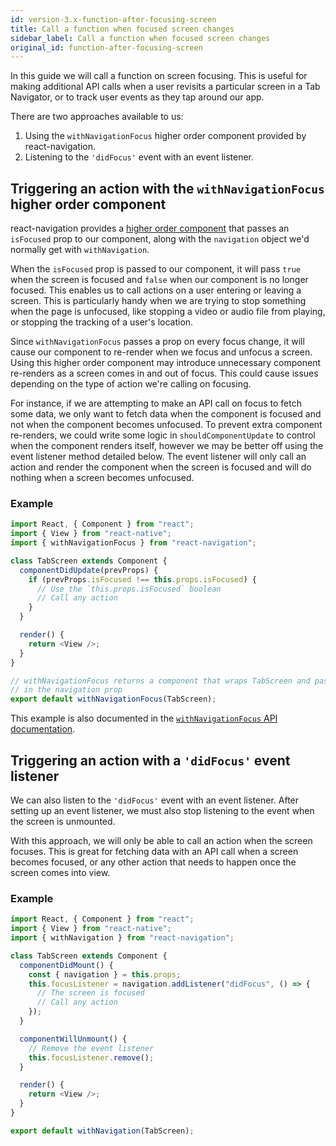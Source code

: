 ```yaml
---
id: version-3.x-function-after-focusing-screen
title: Call a function when focused screen changes
sidebar_label: Call a function when focused screen changes
original_id: function-after-focusing-screen
---
```


In this guide we will call a function on screen focusing. This is useful for making additional API calls when a user revisits a particular screen in a Tab Navigator, or to track user events as they tap around our app.

There are two approaches available to us:

1. Using the `withNavigationFocus` higher order component provided by react-navigation.
2. Listening to the `'didFocus'` event with an event listener.

## Triggering an action with the `withNavigationFocus` higher order component

react-navigation provides a [higher order component](https://reactjs.org/docs/higher-order-components.html) that passes an `isFocused` prop to our component, along with the `navigation` object we'd normally get with `withNavigation`.

When the `isFocused` prop is passed to our component, it will pass `true` when the screen is focused and `false` when our component is no longer focused. This enables us to call actions on a user entering or leaving a screen. This is particularly handy when we are trying to stop something when the page is unfocused, like stopping a video or audio file from playing, or stopping the tracking of a user's location.

Since `withNavigationFocus` passes a prop on every focus change, it will cause our component to re-render when we focus and unfocus a screen. Using this higher order component may introduce unnecessary component re-renders as a screen comes in and out of focus. This could cause issues depending on the type of action we're calling on focusing.

For instance, if we are attempting to make an API call on focus to fetch some data, we only want to fetch data when the component is focused and not when the component becomes unfocused. To prevent extra component re-renders, we could write some logic in `shouldComponentUpdate` to control when the component renders itself, however we may be better off using the event listener method detailed below. The event listener will only call an action and render the component when the screen is focused and will do nothing when a screen becomes unfocused.

### Example

```js
import React, { Component } from "react";
import { View } from "react-native";
import { withNavigationFocus } from "react-navigation";

class TabScreen extends Component {
  componentDidUpdate(prevProps) {
    if (prevProps.isFocused !== this.props.isFocused) {
      // Use the `this.props.isFocused` boolean
      // Call any action
    }
  }

  render() {
    return <View />;
  }
}

// withNavigationFocus returns a component that wraps TabScreen and passes
// in the navigation prop
export default withNavigationFocus(TabScreen);
```

This example is also documented in the <a href="/docs/en/with-navigation-focus.html">`withNavigationFocus` API documentation</a>.

## Triggering an action with a `'didFocus'` event listener

We can also listen to the `'didFocus'` event with an event listener. After setting up an event listener, we must also stop listening to the event when the screen is unmounted.

With this approach, we will only be able to call an action when the screen focuses. This is great for fetching data with an API call when a screen becomes focused, or any other action that needs to happen once the screen comes into view.

### Example

```js
import React, { Component } from "react";
import { View } from "react-native";
import { withNavigation } from "react-navigation";

class TabScreen extends Component {
  componentDidMount() {
    const { navigation } = this.props;
    this.focusListener = navigation.addListener("didFocus", () => {
      // The screen is focused
      // Call any action
    });
  }

  componentWillUnmount() {
    // Remove the event listener
    this.focusListener.remove();
  }

  render() {
    return <View />;
  }
}

export default withNavigation(TabScreen);
```
